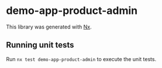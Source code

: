 # demo-app-product-admin

This library was generated with [Nx](https://nx.dev).

## Running unit tests

Run `nx test demo-app-product-admin` to execute the unit tests.
